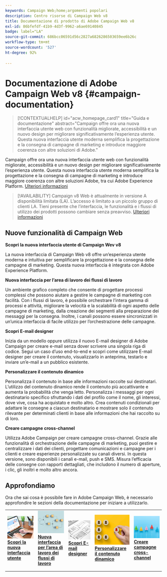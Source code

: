 ```yaml
---
keywords: Campaign Web;home;argomenti popolari
description: Centro risorse di Campaign Web v8
title: Documentazione di prodotto di Adobe Campaign Web v8
exl-id: 86bfefdf-41b9-4d3f-9962-a6ae69140845
badge: label="LA"
source-git-commit: 686bcc06591d56c2827a6826286503659ee6b26c
workflow-type: tm+mt
source-wordcount: '527'
ht-degree: 92%

---
```


# Documentazione di Adobe Campaign Web v8 {#campaign-documentation}

>[!CONTEXTUALHELP]
>id="acw_homepage_card1"
>title="Guida e documentazione"
>abstract="Campaign offre ora una nuova interfaccia utente web con funzionalità migliorate, accessibilità e un nuovo design per migliorare significativamente l’esperienza utente. Questa nuova interfaccia utente moderna semplifica la progettazione e la consegna di campagne di marketing e introduce maggiore coerenza con altre soluzioni di Adobe."

Campaign offre ora una nuova interfaccia utente web con funzionalità migliorate, accessibilità e un nuovo design per migliorare significativamente l’esperienza utente. Questa nuova interfaccia utente moderna semplifica la progettazione e la consegna di campagne di marketing e introduce maggiore coerenza con altre soluzioni Adobe, tra cui Adobe Experience Platform. [Ulteriori informazioni](get-started/get-started.md)

>[!AVAILABILITY]
> Campaign v8 Web è attualmente in versione A disponibilità limitata (LA). L’accesso è limitato a un piccolo gruppo di clienti LA. Tieni presente che l’interfaccia, le funzionalità e i flussi di utilizzo dei prodotti possono cambiare senza preavviso. [Ulteriori informazioni](rn/whats-new.md)

## Nuove funzionalità di Campaign Web

**Scopri la nuova interfaccia utente di Campaign Wev v8**

La nuova interfaccia di Campaign Web v8 offre un’esperienza utente moderna e intuitiva per semplificare la progettazione e la consegna delle campagne di marketing. Questa nuova interfaccia è integrata con Adobe Experience Platform.

**Nuova interfaccia per l’area di lavoro dei flussi di lavoro**

Un ambiente grafico completo che consente di progettare processi complessi che possono aiutare a gestire le campagne di marketing con facilità. Con i flussi di lavoro, è possibile orchestrare l’intera gamma di processi e attività, migliorare la velocità e la scalabilità di ogni aspetto delle campagne di marketing, dalla creazione dei segmenti alla preparazione dei messaggi per la consegna. Inoltre, i canali possono essere sincronizzati in un’unica interfaccia di facile utilizzo per l’orchestrazione delle campagne.

**Scopri E-mail designer**

Inizia da un modello oppure utilizza il nuovo E-mail designer di Adobe Campaign per creare e-mail senza dover scrivere una singola riga di codice. Segui un caso d’uso end-to-end e scopri come utilizzare E-mail designer per creare il contenuto, visualizzarlo in anteprima, testarlo e inviare un’e-mail a un pubblico esistente.

**Personalizzare il contenuto dinamico**

Personalizza il contenuto in base alle informazioni raccolte sui destinatari. L’utilizzo del contenuto dinamico rende il contenuto più accattivante e aumenta la probabilità che venga letto. Personalizza i messaggi per ogni destinatario specifico sfruttando i dati del profilo come il nome, gli interessi, dove vive, cosa ha acquistato e molto altro. Crea contenuti condizionali per adattare le consegne a ciascun destinatario e mostrare solo il contenuto rilevante per determinati clienti in base alle informazioni che hai raccolto su di loro.

**Creare campagne cross-channel**

Utilizza Adobe Campaign per creare campagne cross-channel. Grazie alle funzionalità di orchestrazione delle campagne di marketing, puoi gestire e centralizzare i dati dei clienti, progettare comunicazioni e campagne per i clienti e creare esperienze personalizzate su canali diversi. In questa versione, sono disponibili i canali e-mail, push e SMS. Misura l’efficacia delle consegne con rapporti dettagliati, che includono il numero di aperture, i clic, gli inoltri e molto altro ancora.

## Approfondiamo

Ora che sai cosa è possibile fare in Adobe Campaign Web, è necessario approfondire le sezioni della documentazione per iniziare a utilizzarlo.

<table style="table-layout:fixed"><tr style="border: 0;">
<td>
<a href="get-started/user-interface.md">
<img alt="nuova interfaccia" src="assets/do-not-localize/menu-ui.jpeg">
</a>
<div><a href="get-started/user-interface.md"><strong>Scopri la nuova interfaccia utente</strong>
</div>
<p>
</td>
<td>
<a href="workflows/gs-workflows.md">
<img alt="Convalida" src="assets/do-not-localize/menu-workflows.jpeg">
</a>
<div>
<a href="workflows/gs-workflows.md"><strong>Nuova interfaccia per l’area di lavoro dei flussi di lavoro</strong></a>
</div>
<p>
</td>
<td>
<a href="content/get-started-email-designer.md">
<img alt="Non frequente" src="assets/do-not-localize/menu-design.jpg">
</a>
<div>
<a href="content/get-started-email-designer.md"><strong>Scopri E-mail designer</strong></a>
</div>
<p></td>
<td>
<a href="personalization/gs-personalization.md">
<img alt="Tipi di pubblico" src="assets/do-not-localize/menu-dynamic.jpg">
</a>
<div>
<a href="personalization/gs-personalization.md"><strong>Personalizzare il contenuto dinamico</strong></a>
</div>
<p>
</td>
<td>
<a href="campaigns/gs-campaigns.md">
<img alt="Convalida" src="assets/do-not-localize/menu-campaign.jpeg">
</a>
<div>
<a href="campaigns/gs-campaigns.md"><strong>Creare campagne cross-channel</strong></a>
</div>
<p>
</td>
</tr></table>

<!--
<table style="table-layout:fixed">
<tr style="border: 0;"><td width="30%"><a href="get-started/user-interface.md">
<img alt="new UI" src="assets/do-not-localize/menu-ui.jpeg" width="150px">
</a></td><td>Discover Campaign Web new user interface, latest improvements, key capabilities. Learn how to use them to build cross-channel campaigns for your audiences. With its user-friendly features, Campaign helps you streamline personalized cross-channel campaign creation process, drive results, and gain a competitive edge.</td></tr>
<tr style="border: 0;"><td width="30%"><a href="get-started/user-interface.md">
<img alt="new UI" src="assets/do-not-localize/menu-workflows.jpeg" width="150px">
</a></td><td>Our comprehensive graphical canvas makes it easy for you to design processes such as segmentation, campaign execution, and more. With this advanced tool at your fingertips, you can streamline your workflow and elevate your campaigns.</td></tr>
<tr style="border: 0;"><td width="30%"><a href="get-started/user-interface.md">
<img alt="new UI" src="assets/do-not-localize/menu-design.jpg" width="150px">
</a></td><td>Start from a template, or use Adobe Campaign's new Email Designer to create emails without having to write a single line of code. Learn how to use the Email Designer to create your content, preview and test it, and send an email to an existing audience in an end-to-end use case.</td></tr>
<tr style="border: 0;"><td width="30%"><a href="get-started/user-interface.md">
<img alt="new UI" src="assets/do-not-localize/menu-dynamic.jpg" width="150px">
</a></td><td>Create conditional content to define dynamic personalization based on the recipient's profile, automatically replacing text blocks and images when certain conditions are met. This feature can take your campaigns to new heights and deliver highly targeted, personalized experiences to your audience</td></tr>
<tr style="border: 0;"><td width="30%"><a href="get-started/user-interface.md">
<img alt="new UI" src="assets/do-not-localize/menu-campaign.jpeg" width="150px">
</a></td><td>Adobe Campaign capabilities help you manage centralized customer data, design customer communications and campaigns, and create personalized experiences across different channels: Email, Push and SMS.</td></tr>
</table>
-->










